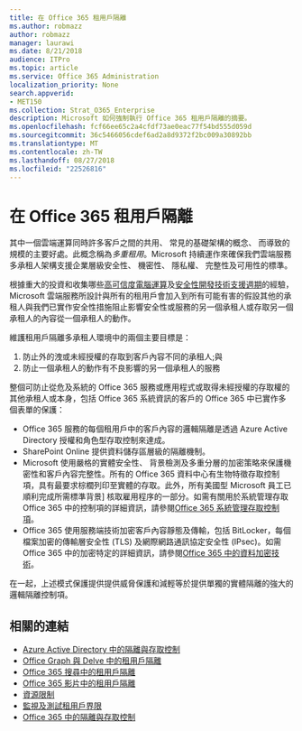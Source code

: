```yaml
---
title: 在 Office 365 租用戶隔離
ms.author: robmazz
author: robmazz
manager: laurawi
ms.date: 8/21/2018
audience: ITPro
ms.topic: article
ms.service: Office 365 Administration
localization_priority: None
search.appverid:
- MET150
ms.collection: Strat_O365_Enterprise
description: Microsoft 如何強制執行 Office 365 租用戶隔離的摘要。
ms.openlocfilehash: fcf66ee65c2a4cfdf73ae0eac77f54bd555d059d
ms.sourcegitcommit: 36c5466056cdef6ad2a8d9372f2bc009a30892bb
ms.translationtype: MT
ms.contentlocale: zh-TW
ms.lasthandoff: 08/27/2018
ms.locfileid: "22526816"
---
```

# <a name="tenant-isolation-in-office-365"></a>在 Office 365 租用戶隔離

其中一個雲端運算同時許多客戶之間的共用、 常見的基礎架構的概念、 而導致的規模的主要好處。此概念稱為*多重租用*。Microsoft 持續運作來確保我們雲端服務多承租人架構支援企業層級安全性、 機密性、 隱私權、 完整性及可用性的標準。

根據重大的投資和收集哪些[高可信度電腦運算](https://www.microsoft.com/en-us/twc/default.aspx)及[安全性開發技術支援週期](http://www.microsoft.com/security/sdl/default.aspx)的經驗，Microsoft 雲端服務所設計與所有的租用戶會加入到所有可能有害的假設其他的承租人與我們已實作安全性措施阻止影響安全性或服務的另一個承租人或存取另一個承租人的內容從一個承租人的動作。

維護租用戶隔離多承租人環境中的兩個主要目標是：
1.  防止外的洩或未經授權的存取到客戶內容不同的承租人;與
2.  防止一個承租人的動作有不良影響的另一個承租人的服務

整個可防止從危及系統的 Office 365 服務或應用程式或取得未經授權的存取權的其他承租人或本身，包括 Office 365 系統資訊的客戶的 Office 365 中已實作多個表單的保護：
- Office 365 服務的每個租用戶中的客戶內容的邏輯隔離是透過 Azure Active Directory 授權和角色型存取控制來達成。
- SharePoint Online 提供資料儲存區層級的隔離機制。
- Microsoft 使用嚴格的實體安全性、 背景檢測及多重分層的加密策略來保護機密性和客戶內容完整性。所有的 Office 365 資料中心有生物特徵存取控制項，具有最要求棕櫚列印至實體的存取。此外，所有美國型 Microsoft 員工已順利完成所需標準背景] 核取雇用程序的一部分。如需有關用於系統管理存取 Office 365 中的控制項的詳細資訊，請參閱[Office 365 系統管理存取控制項](office-365-administrative-access-controls-overview.md)。
- Office 365 使用服務端技術加密客戶內容靜態及傳輸，包括 BitLocker，每個檔案加密的傳輸層安全性 (TLS) 及網際網路通訊協定安全性 (IPsec)。如需 Office 365 中的加密特定的詳細資訊，請參閱[Office 365 中的資料加密技術](office-365-encryption-in-the-microsoft-cloud-overview.md)。

在一起，上述模式保護提供提供威脅保護和減輕等於提供單獨的實體隔離的強大的邏輯隔離控制項。

## <a name="related-links"></a>相關的連結
- [Azure Active Directory 中的隔離與存取控制](office-365-isolation-in-azure-active-directory.md)
- [Office Graph 與 Delve 中的租用戶隔離](office-365-isolation-in-graph-and-delve.md)
- [Office 365 搜尋中的租用戶隔離](office-365-isolation-in-office-365-search.md)
- [Office 365 影片中的租用戶隔離](office-365-isolation-in-office-365-video.md)
- [資源限制](office-365-resource-limits.md)
- [監視及測試租用戶界限](office-365-monitoring-and-testing.md)
- [Office 365 中的隔離與存取控制](office-365-isolation-in-office-365.md)